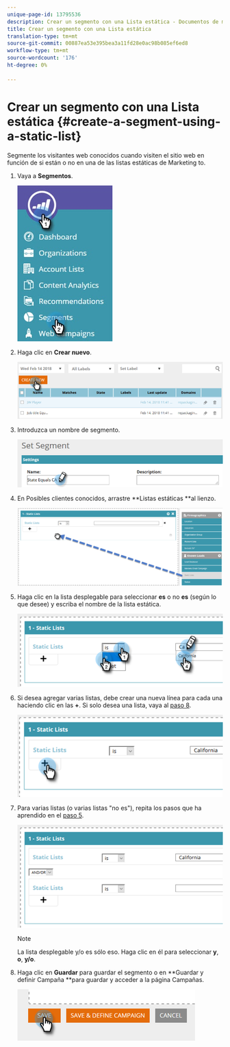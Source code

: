 ```yaml
---
unique-page-id: 13795536
description: Crear un segmento con una Lista estática - Documentos de marketing - Documentación del producto
title: Crear un segmento con una Lista estática
translation-type: tm+mt
source-git-commit: 00887ea53e395bea3a11fd28e0ac98b085ef6ed8
workflow-type: tm+mt
source-wordcount: '176'
ht-degree: 0%

---
```



# Crear un segmento con una Lista estática {#create-a-segment-using-a-static-list}

Segmente los visitantes web conocidos cuando visiten el sitio web en función de si están o no en una de las listas [](http://docs.marketo.com/display/DOCS/Understanding+Static+Lists)estáticas de Marketing to.

1. Vaya a **Segmentos**.

   ![](assets/1.jpg)

1. Haga clic en **Crear nuevo**.

   ![](assets/two.png)

1. Introduzca un nombre de segmento.

   ![](assets/three.png)

1. En Posibles clientes conocidos, arrastre **Listas estáticas **al lienzo.

   ![](assets/four-2.png)

1. Haga clic en la lista desplegable para seleccionar **es** o no **es** (según lo que desee) y escriba el nombre de la lista estática.

   ![](assets/five-2.png)

1. Si desea agregar varias listas, debe crear una nueva línea para cada una haciendo clic en las **+**. Si solo desea una lista, vaya al [paso 8](#eight).

   ![](assets/six-1.png)

1. Para varias listas (o varias listas &quot;no es&quot;), repita los pasos que ha aprendido en el [paso 5](#five).

   ![](assets/seven-2.png)

   >[!NOTE]
   >
   >La lista desplegable y/o es sólo eso. Haga clic en él para seleccionar **y**, **o**, **y/o**.

1. Haga clic en **Guardar** para guardar el segmento o en **Guardar y definir Campaña **para guardar y acceder a la página Campañas.

   ![](assets/eight-1.png)

